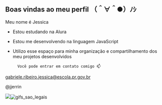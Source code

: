 ## Boas vindas ao meu perfil （＾∀＾●）ﾉｼ

 Meu nome é Jessica 

 - Estou estudando na Alura

 - Estou me desenvolvendo na linguagem JavaScript

 - Utilizo esse espaço para minha organização e compartilhamento dos meu projetos desenvolvidos

		 Você pode entrar em contato comigo 📫
gabriele.ribeiro.jessica@escola.pr.gov.br

@jjerrin

![](link)![gifs_sao_legais](https://github.com/user-attachments/assets/7bf689fd-ad4f-42ff-95de-d5c8a80f6067)
